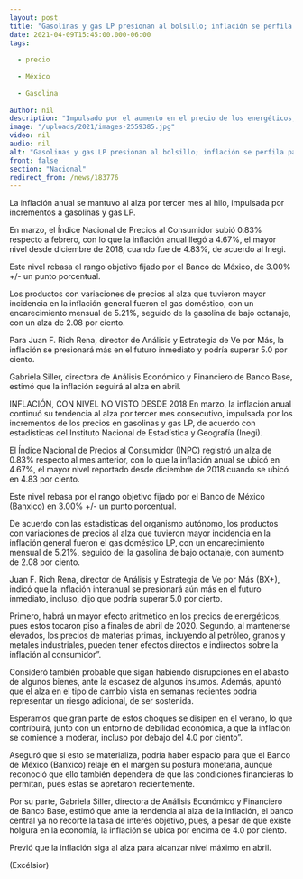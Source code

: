 ```yaml
---
layout: post
title: "Gasolinas y gas LP presionan al bolsillo; inflación se perfila para subir aún más en abril"
date: 2021-04-09T15:45:00.000-06:00
tags:
  
  - precio
  
  - México
  
  - Gasolina
  
author: nil
description: "Impulsado por el aumento en el precio de los energéticos, el indicador anual rebasó en marzo la meta del Banxico y se ubicó en 4.67%, su mayor nivel desde diciembre de 2018"
image: "/uploads/2021/images-2559385.jpg"
video: nil
audio: nil
alt: "Gasolinas y gas LP presionan al bolsillo; inflación se perfila para subir aún más en abril"
front: false
section: "Nacional"
redirect_from: /news/183776
---
```


La inflación anual se mantuvo al alza por tercer mes al hilo, impulsada por incrementos a gasolinas y gas LP.

En marzo, el Índice Nacional de Precios al Consumidor subió 0.83% respecto a febrero, con lo que la inflación anual llegó a 4.67%, el mayor nivel desde diciembre de 2018, cuando fue de 4.83%, de acuerdo al Inegi.

Este nivel rebasa el rango objetivo fijado por el Banco de México, de 3.00% +/- un punto porcentual.

Los productos con variaciones de precios al alza que tuvieron mayor incidencia en la inflación general fueron el gas doméstico, con un encarecimiento mensual de 5.21%, seguido de la gasolina de bajo octanaje, con un alza de 2.08 por ciento.

Para Juan F. Rich Rena, director de Análisis y Estrategia de Ve por Más, la inflación se presionará más en el futuro inmediato y podría superar 5.0 por ciento.

Gabriela Siller, directora de Análisis Económico y Financiero de Banco Base, estimó que la inflación seguirá al alza en abril.

INFLACIÓN, CON NIVEL NO VISTO DESDE 2018
En marzo, la inflación anual continuó su tendencia al alza por tercer mes consecutivo, impulsada por los incrementos de los precios en gasolinas y gas LP, de acuerdo con estadísticas del Instituto Nacional de Estadística y Geografía (Inegi).

El Índice Nacional de Precios al Consumidor (INPC) registró un alza de 0.83% respecto al mes anterior, con lo que la inflación anual se ubicó en 4.67%, el mayor nivel reportado desde diciembre de 2018 cuando se ubicó en 4.83 por ciento.

Este nivel rebasa por el rango objetivo fijado por el Banco de México (Banxico) en 3.00% +/- un punto porcentual.

De acuerdo con las estadísticas del organismo autónomo, los productos con variaciones de precios al alza que tuvieron mayor incidencia en la inflación general fueron el gas doméstico LP, con un encarecimiento mensual de 5.21%, seguido del la gasolina de bajo octanaje, con aumento de 2.08 por ciento.

Juan F. Rich Rena, director de Análisis y Estrategia de Ve por Más (BX+), indicó que la inflación interanual se presionará aún más en el futuro inmediato, incluso, dijo que podría superar 5.0 por cierto.

Primero, habrá un mayor efecto aritmético en los precios de energéticos, pues estos tocaron piso a finales de abril de 2020. Segundo, al mantenerse elevados, los precios de materias primas, incluyendo al petróleo, granos y metales industriales, pueden tener efectos directos e indirectos sobre la inflación al consumidor”.

Consideró también probable que sigan habiendo disrupciones en el abasto de algunos bienes, ante la escasez de algunos insumos. Además, apuntó que el alza en el tipo de cambio vista en semanas recientes podría representar un riesgo adicional, de ser sostenida.

Esperamos que gran parte de estos choques se disipen en el verano, lo que contribuirá, junto con un entorno de debilidad económica, a que la inflación se comience a moderar, incluso por debajo del 4.0 por ciento”.

Aseguró que si esto se materializa, podría haber espacio para que el Banco de México (Banxico) relaje en el margen su postura monetaria, aunque reconoció que ello también dependerá de que las condiciones financieras lo permitan, pues estas se apretaron recientemente.

Por su parte, Gabriela Siller, directora de Análisis Económico y Financiero de Banco Base, estimó que ante la tendencia al alza de la inflación, el banco central ya no recorte la tasa de interés objetivo, pues, a pesar de que existe holgura en la economía, la inflación se ubica por encima de 4.0 por ciento.

Previó que la inflación siga al alza para alcanzar nivel máximo en abril.

(Excélsior)